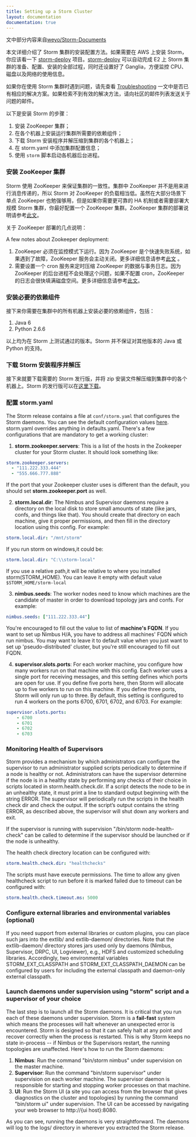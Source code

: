 ```yaml
---
title: Setting up a Storm Cluster
layout: documentation
documentation: true
---
```

文中部分内容来自[weyo/Storm-Documents](https://github.com/weyo/Storm-Documents/blob/master/Manual/zh/Setting-Up-A-Storm-Cluster.md)

本文详细介绍了 Storm 集群的安装配置方法。如果需要在 AWS 上安装 Storm，你应该看一下 [storm-deploy](https://github.com/nathanmarz/storm-deploy/wiki) 项目。[storm-deploy](https://github.com/nathanmarz/storm-deploy/wiki) 可以自动完成 E2 上 Storm 集群的准备、配置、安装的全部过程，同时还设置好了 Ganglia，方便监控 CPU、磁盘以及网络的使用信息。

如果你在使用 Storm 集群时遇到问题，请先查看 [Troubleshooting](Troubleshooting.html) 一文中是否已有相应的解决方案。如果检索不到有效的解决方法，请向社区的邮件列表发送关于问题的邮件。

以下是安装 Storm 的步骤：

1. 安装 ZooKeeper 集群；
2. 在各个机器上安装运行集群所需要的依赖组件；
3. 下载 Storm 安装程序并解压缩到集群的各个机器上；
4. 在 storm.yaml 中添加集群配置信息；
5. 使用 `storm` 脚本启动各机器后台进程。

### 安装 ZooKeeper 集群

Storm 使用 ZooKeeper 来保证集群的一致性。集群中 ZooKeeper 并不是用来进行消息传递的，所以 Storm 对 ZooKeeper 的负载相当低。虽然在大部分场景下单点 ZooKeeper 也勉强够用，但是如果你需要更可靠的 HA 机制或者需要部署大规模 Storm 集群，你最好配置一个 ZooKeeper 集群。ZooKeeper 集群的部署说明请参考[此文](http://zookeeper.apache.org/doc/r3.3.3/zookeeperAdmin.html)。

关于 ZooKeeper 部署的几点说明：

A few notes about Zookeeper deployment:

1. ZooKeeper 必须在监控模式下运行。因为 ZooKeeper 是个快速失败系统，如果遇到了故障，ZooKeeper 服务会主动关闭。更多详细信息请参考[此文](http://zookeeper.apache.org/doc/r3.3.3/zookeeperAdmin.html#sc_supervision) 。
2. 需要设置一个 cron 服务来定时压缩 ZooKeeper 的数据与事务日志。因为 ZooKeeper 的后台进程不会处理这个问题，如果不配置 cron，ZooKeeper 的日志会很快填满磁盘空间。更多详细信息请参考[此文](http://zookeeper.apache.org/doc/r3.3.3/zookeeperAdmin.html#sc_maintenance)。

### 安装必要的依赖组件

接下来你需要在集群中的所有机器上安装必要的依赖组件，包括：

1. Java 6
2. Python 2.6.6

以上均为在 Storm 上测试通过的版本。Storm 并不保证对其他版本的 Java 或 Python 的支持。

### 下载 Storm 安装程序并解压

接下来就要下载需要的 Storm 发行版，并将 zip 安装文件解压缩到集群中的各个机器上。Storm 的发行版可以在[这里下载](http://github.com/apache/storm/releases)。

### 配置 storm.yaml

The Storm release contains a file at `conf/storm.yaml` that configures the Storm daemons. You can see the default configuration values [here]({{page.git-blob-base}}/conf/defaults.yaml). storm.yaml overrides anything in defaults.yaml. There's a few configurations that are mandatory to get a working cluster:

1) **storm.zookeeper.servers**: This is a list of the hosts in the Zookeeper cluster for your Storm cluster. It should look something like:

```yaml
storm.zookeeper.servers:
  - "111.222.333.444"
  - "555.666.777.888"
```

If the port that your Zookeeper cluster uses is different than the default, you should set **storm.zookeeper.port** as well.

2) **storm.local.dir**: The Nimbus and Supervisor daemons require a directory on the local disk to store small amounts of state (like jars, confs, and things like that).
 You should create that directory on each machine, give it proper permissions, and then fill in the directory location using this config. For example:

```yaml
storm.local.dir: "/mnt/storm"
```
If you run storm on windows,it could be:
```yaml
storm.local.dir: "C:\\storm-local"
```
If you use a relative path,it will be relative to where you installed storm(STORM_HOME).
You can leave it empty with default value `$STORM_HOME/storm-local`

3) **nimbus.seeds**: The worker nodes need to know which machines are the candidate of master in order to download topology jars and confs. For example:

```yaml
nimbus.seeds: ["111.222.333.44"]
```
You're encouraged to fill out the value to list of **machine's FQDN**. If you want to set up Nimbus H/A, you have to address all machines' FQDN which run nimbus. You may want to leave it to default value when you just want to set up 'pseudo-distributed' cluster, but you're still encouraged to fill out FQDN.

4) **supervisor.slots.ports**: For each worker machine, you configure how many workers run on that machine with this config. Each worker uses a single port for receiving messages, and this setting defines which ports are open for use. If you define five ports here, then Storm will allocate up to five workers to run on this machine. If you define three ports, Storm will only run up to three. By default, this setting is configured to run 4 workers on the ports 6700, 6701, 6702, and 6703. For example:

```yaml
supervisor.slots.ports:
    - 6700
    - 6701
    - 6702
    - 6703
```

### Monitoring Health of Supervisors

Storm provides a mechanism by which administrators can configure the supervisor to run administrator supplied scripts periodically to determine if a node is healthy or not. Administrators can have the supervisor determine if the node is in a healthy state by performing any checks of their choice in scripts located in storm.health.check.dir. If a script detects the node to be in an unhealthy state, it must print a line to standard output beginning with the string ERROR. The supervisor will periodically run the scripts in the health check dir and check the output. If the script’s output contains the string ERROR, as described above, the supervisor will shut down any workers and exit.

If the supervisor is running with supervision "/bin/storm node-health-check" can be called to determine if the supervisor should be launched or if the node is unhealthy.

The health check directory location can be configured with:

```yaml
storm.health.check.dir: "healthchecks"

```
The scripts must have execute permissions.
The time to allow any given healthcheck script to run before it is marked failed due to timeout can be configured with:

```yaml
storm.health.check.timeout.ms: 5000
```

### Configure external libraries and environmental variables (optional)

If you need support from external libraries or custom plugins, you can place such jars into the extlib/ and extlib-daemon/ directories. Note that the extlib-daemon/ directory stores jars used only by daemons (Nimbus, Supervisor, DRPC, UI, Logviewer), e.g., HDFS and customized scheduling libraries. Accordingly, two environmental variables STORM_EXT_CLASSPATH and STORM_EXT_CLASSPATH_DAEMON can be configured by users for including the external classpath and daemon-only external classpath.


### Launch daemons under supervision using "storm" script and a supervisor of your choice

The last step is to launch all the Storm daemons. It is critical that you run each of these daemons under supervision. Storm is a __fail-fast__ system which means the processes will halt whenever an unexpected error is encountered. Storm is designed so that it can safely halt at any point and recover correctly when the process is restarted. This is why Storm keeps no state in-process -- if Nimbus or the Supervisors restart, the running topologies are unaffected. Here's how to run the Storm daemons:

1. **Nimbus**: Run the command "bin/storm nimbus" under supervision on the master machine.
2. **Supervisor**: Run the command "bin/storm supervisor" under supervision on each worker machine. The supervisor daemon is responsible for starting and stopping worker processes on that machine.
3. **UI**: Run the Storm UI (a site you can access from the browser that gives diagnostics on the cluster and topologies) by running the command "bin/storm ui" under supervision. The UI can be accessed by navigating your web browser to http://{ui host}:8080.

As you can see, running the daemons is very straightforward. The daemons will log to the logs/ directory in wherever you extracted the Storm release.
